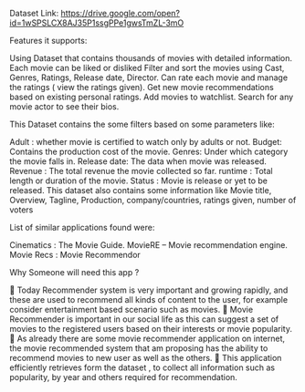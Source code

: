 Dataset Link:
https://drive.google.com/open?id=1wSPSLCX8AJ35P1ssgPPe1gwsTmZL-3mO

Features it supports:

Using Dataset that contains thousands of movies with detailed information.
Each movie can be liked or disliked
Filter and sort the movies using Cast, Genres, Ratings, Release date, Director.
Can rate each movie and manage the ratings ( view the ratings given).
Get new movie recommendations based on existing personal ratings.
Add movies to watchlist.
Search for any movie actor to see their bios.

This Dataset contains the some filters based on some parameters like:

Adult : whether movie is certified to watch only by adults or not.
Budget: Contains the production cost of the movie.
Genres: Under which category the movie falls in.
Release date: The data when movie was released.
Revenue : The total revenue the movie collected so far.
runtime : Total length or duration of the movie.
Status : Movie is release or yet to be released.
This dataset also contains some information like Movie title, Overview, Tagline, Production, company/countries, ratings given, number of voters






List of similar applications found were:

Cinematics : The Movie Guide.
MovieRE – Movie recommendation engine.
Movie Recs : Movie Recommendor

Why Someone will need this app ?

	Today Recommender system is very important and growing rapidly, and these are used to recommend all kinds of content to the user, for example consider entertainment based scenario such as movies.
	Movie Recommender is important in our social life as this can suggest a set of movies to the registered users based on their interests or movie popularity.
	As already there are some movie recommender application on internet, the movie recommended system that am proposing has the ability to recommend movies to new user as well as the others.
	This application efficiently retrieves form the dataset , to collect all information such as popularity, by year and others required for recommendation.
